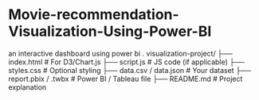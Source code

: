 # Movie-recommendation-Visualization-Using-Power-BI
an interactive dashboard using power bi .
visualization-project/
├── index.html            # For D3/Chart.js
├── script.js             # JS code (if applicable)
├── styles.css            # Optional styling
├── data.csv / data.json  # Your dataset
├── report.pbix / .twbx   # Power BI / Tableau file
├── README.md             # Project explanation
